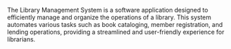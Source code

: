 The Library Management System is a software application designed to efficiently manage and organize the operations of a library. 
This system automates various tasks such as book cataloging, member registration, and lending operations, providing a streamlined and user-friendly experience for librarians.
